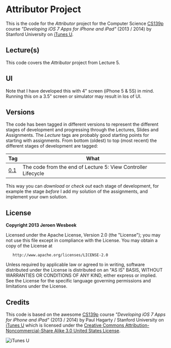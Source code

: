 # Attributor Project
This is the code for the _Attributor_ project for the Computer Science [CS139p](http://www.stanford.edu/class/cs193p) course *"Developing iOS 7 Apps for iPhone and iPad"* (2013 / 2014) by Stanford University on [iTunes U](https://itunes.apple.com/us/course/developing-ios-7-apps-for/id733644550).

## Lecture(s)
This code covers the _Attributor_ project from Lecture 5.

## UI
Note that I have developed this with 4" screen (iPhone 5 & 5S) in mind. Running this on a 3.5" screen or simulator may result in los of UI.

## Versions
The code has been tagged in different versions to represent the different stages of development and progressing through the Lectures, Slides and Assignments. The _Lecture_ tags are probably good starting points for starting with assignments. From bottom (oldest) to top (most recent) the different stages of development are tagged:

Tag              | What
---------------- | ---
[0.1](https://github.com/4np/Attributor/releases/tag/0.1)    | The code from the end of Lecture 5: View Controller Lifecycle

This way you can _download_ or _check out_ each stage of development, for example the stage _before_ I add my solution of the assignments, and implement your own solution.

## License

   **Copyright 2013 Jeroen Wesbeek**

   Licensed under the Apache License, Version 2.0 (the "License");
   you may not use this file except in compliance with the License.
   You may obtain a copy of the License at

       http://www.apache.org/licenses/LICENSE-2.0

   Unless required by applicable law or agreed to in writing, software
   distributed under the License is distributed on an "AS IS" BASIS,
   WITHOUT WARRANTIES OR CONDITIONS OF ANY KIND, either express or implied.
   See the License for the specific language governing permissions and
   limitations under the License.

## Credits
This code is based on the awesome [CS139p](http://www.stanford.edu/class/cs193p) course *"Developing iOS 7 Apps for iPhone and iPad"* (2013 / 2014) by Paul Hagarty / Stanford University on [iTunes U](https://itunes.apple.com/us/course/developing-ios-7-apps-for/id733644550) which is licensed under the [Creative Commons Attribution-Noncommercial-Share Alike 3.0 United States License](http://creativecommons.org/licenses/by-nc-sa/3.0/us/).

![iTunes U](http://a2.mzstatic.com/us/r30/CobaltPublic4/v4/58/2d/d0/582dd04c-17b5-a267-def7-84e692aead74/d2_160.png)


